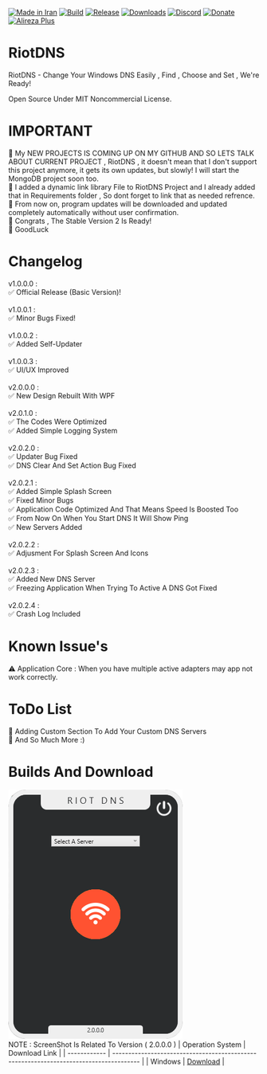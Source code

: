 [![Made in Iran](https://img.shields.io/badge/made_in-iran-ffd700.svg?labelColor=0057b7)](https://github.com/AlirezaPlusOfficial)
[![Build](https://img.shields.io/github/actions/workflow/status/AlirezaPlusOfficial/RiotDNS/main.yml?branch=master)](https://github.com/AlirezaPlusOfficial/RiotDNS/actions)
[![Release](https://img.shields.io/github/release/AlirezaPlusOfficial/RiotDNS.svg)](https://github.com/AlirezaPlusOfficial/RiotDNS/releases)
[![Downloads](https://img.shields.io/github/downloads/AlirezaPlusOfficial/RiotDNS/total.svg)](https://github.com/AlirezaPlusOfficial/RiotDNS/releases)
[![Discord](https://img.shields.io/discord/796410664460877865?label=discord)](https://discord.gg/tUa4V9S3MF)
[![Donate](https://img.shields.io/badge/donate-$$$-8a2be2.svg)](#)
[![Alireza Plus](https://img.shields.io/badge/Alireza-Plus-e4181c.svg?labelColor=0000ff)](#)

# RiotDNS
RiotDNS - Change Your Windows DNS Easily , Find , Choose and Set , We're Ready!
<br>

Open Source Under MIT Noncommercial License.
# IMPORTANT
🔰 My NEW PROJECTS IS COMING UP ON MY GITHUB AND SO LETS TALK ABOUT CURRENT PROJECT , RiotDNS , it doesn't mean that I don't support this project anymore, it gets its own updates, but slowly! I will start the MongoDB project soon too.
<br>
🔰 I added a dynamic link library File to RiotDNS Project and I already added that in Requirements folder , So dont forget to link that as needed refrence.
<br>
🔰 From now on, program updates will be downloaded and updated completely automatically without user confirmation.
<br>
🔰 Congrats , The Stable Version 2 Is Ready!
<br>
🔰 GoodLuck 
# Changelog
v1.0.0.0 : <br>
✅ Official Release (Basic Version)!
<br><br>
v1.0.0.1 : <br>
✅ Minor Bugs Fixed!
<br><br>
v1.0.0.2 : <br>
✅ Added Self-Updater
<br><br>
v1.0.0.3 : <br>
✅ UI/UX Improved
<br><br>
v2.0.0.0 : <br>
✅ New Design Rebuilt With WPF
<br><br>
v2.0.1.0 : <br>
✅ The Codes Were Optimized 
<br> 
✅ Added Simple Logging System
<br><br>
v2.0.2.0 : <br>
✅ Updater Bug Fixed 
<br>
✅ DNS Clear And Set Action Bug Fixed
<br><br>
v2.0.2.1 :
<br>
✅ Added Simple Splash Screen
<br>
✅ Fixed Minor Bugs
<br>
✅ Application Code Optimized And That Means Speed Is Boosted Too
<br>
✅ From Now On When You Start DNS It Will Show Ping
<br>
✅ New Servers Added
<br><br>
v2.0.2.2 :
<br>
✅ Adjusment For Splash Screen And Icons
<br><br>
v2.0.2.3 :
<br>
✅ Added New DNS Server
<br>
✅ Freezing Application When Trying To Active A DNS Got Fixed
<br><br>
v2.0.2.4 :
<br>
✅ Crash Log Included
# Known Issue's
⚠ Application Core : When you have multiple active adapters may app not work correctly.
# ToDo List
💢 Adding Custom Section To Add Your Custom DNS Servers
<br>
💢 And So Much More :)
# Builds And Download
![RiotDNS](Screenshots/SS1.png)
<br>
NOTE : ScreenShot Is Related To Version ( 2.0.0.0 )
| Operation System | Download Link                                                                      |
| ------------ | -------------------------------------------------------------------------------------- |
| Windows       | <a href="https://github.com/AlirezaPlusOfficial/RiotDNS/releases/download/main/RiotDNS_Compiled_Windows.zip">Download</a> |

